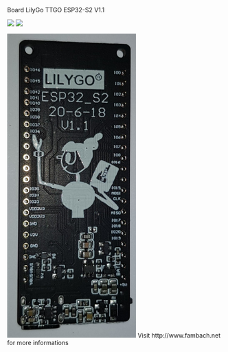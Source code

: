 Board LilyGo TTGO ESP32-S2 V1.1

![]("./img/20201023_003500.jpg"|width="100")
![](./img/20201023_003511.jpg|width=100)


<img src="./img/20201023_003511.jpg" width="300" />
Visit http://www.fambach.net for more informations
